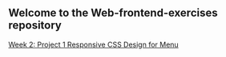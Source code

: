 ## Welcome to the Web-frontend-exercises repository

[Week 2: Project 1 Responsive CSS Design for Menu](https://brianhillsley.github.io/web-frontend-exercises/2-responsive-css-menu/)
